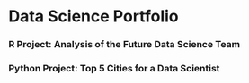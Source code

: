 # Data Science Portfolio

### R Project: Analysis of the Future Data Science Team

### Python Project: Top 5 Cities for a Data Scientist
